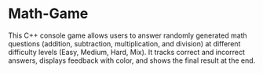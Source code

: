 # Math-Game
This C++ console game allows users to answer randomly generated math questions (addition, subtraction, multiplication, and division) at different difficulty levels (Easy, Medium, Hard, Mix). It tracks correct and incorrect answers, displays feedback with color, and shows the final result at the end.
